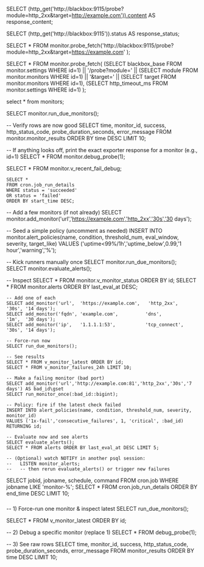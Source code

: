 SELECT (http_get('http://blackbox:9115/probe?module=http_2xx&target=http://example.com')).content AS response_content;

SELECT (http_get('http://blackbox:9115')).status AS response_status;

SELECT *
FROM monitor.probe_fetch('http://blackbox:9115/probe?module=http_2xx&target=https://example.com'
);

SELECT *
FROM monitor.probe_fetch(
  (SELECT blackbox_base FROM monitor.settings WHERE id=1) ||
  '/probe?module=' || (SELECT module FROM monitor.monitors WHERE id=1) ||
  '&target=' || (SELECT target FROM monitor.monitors WHERE id=1),
  (SELECT http_timeout_ms FROM monitor.settings WHERE id=1)
);

select * from monitors;

SELECT monitor.run_due_monitors();

-- Verify rows are now good
SELECT time, monitor_id, success, http_status_code, probe_duration_seconds, error_message
FROM monitor.monitor_results
ORDER BY time DESC
LIMIT 10;

-- If anything looks off, print the exact exporter response for a monitor (e.g., id=1)
SELECT * FROM monitor.debug_probe(1);


SELECT * FROM monitor.v_recent_fail_debug;

```
SELECT *
FROM cron.job_run_details
WHERE status = 'succeeded'
OR status = 'failed'
ORDER BY start_time DESC;
```











-- Add a few monitors (if not already)
SELECT monitor.add_monitor('url','https://example.com','http_2xx','30s','30 days');

-- Seed a simple policy (uncomment as needed)
INSERT INTO monitor.alert_policies(name, condition, threshold_num, eval_window, severity, target_like)
VALUES ('uptime<99%/1h','uptime_below',0.99,'1 hour','warning','%');

-- Kick runners manually once
SELECT monitor.run_due_monitors();
SELECT monitor.evaluate_alerts();

-- Inspect
SELECT * FROM monitor.v_monitor_status ORDER BY id;
SELECT * FROM monitor.alerts ORDER BY last_eval_at DESC;


```
-- Add one of each
SELECT add_monitor('url',  'https://example.com',   'http_2xx',    '30s', '14 days');
SELECT add_monitor('fqdn', 'example.com',          'dns',         '1m',  '30 days');
SELECT add_monitor('ip',   '1.1.1.1:53',           'tcp_connect', '30s', '14 days');

-- Force-run now
SELECT run_due_monitors();

-- See results
SELECT * FROM v_monitor_latest ORDER BY id;
SELECT * FROM v_monitor_failures_24h LIMIT 10;
```


```
-- Make a failing monitor (bad port)
SELECT add_monitor('url','http://example.com:81','http_2xx','30s','7 days') AS bad_id\gset
SELECT run_monitor_once(:bad_id::bigint);

-- Policy: fire if the latest check failed
INSERT INTO alert_policies(name, condition, threshold_num, severity, monitor_id)
VALUES ('1x-fail','consecutive_failures', 1, 'critical', :bad_id)
RETURNING id;

-- Evaluate now and see alerts
SELECT evaluate_alerts();
SELECT * FROM alerts ORDER BY last_eval_at DESC LIMIT 5;

-- (Optional) watch NOTIFY in another psql session:
--   LISTEN monitor_alerts;
--   -- then rerun evaluate_alerts() or trigger new failures
```


SELECT jobid, jobname, schedule, command FROM cron.job WHERE jobname LIKE 'monitor-%';
SELECT * FROM cron.job_run_details ORDER BY end_time DESC LIMIT 10;



###


-- 1) Force-run one monitor & inspect latest
SELECT run_due_monitors();

SELECT * FROM v_monitor_latest ORDER BY id;

-- 2) Debug a specific monitor (replace 1)
SELECT * FROM debug_probe(1);

-- 3) See raw rows
SELECT time, monitor_id, success, http_status_code, probe_duration_seconds, error_message
FROM monitor_results
ORDER BY time DESC
LIMIT 10;


